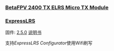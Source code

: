 ### [BetaFPV 2400 TX ELRS Micro TX Module](https://betafpv.com/products/elrs-micro-tx-module?variant=39652634722438)
### [ExpressLRS](./ExpressLRS.md)

固件: [2.5.0](./assets/BETAFPV_2400_TX_MICRO_1000mw.bin)
[说明书](./assets/Manual%20for%20Micro%20TX%20Module.pdf)

支持*ExpressLRS Configurator*使用Wifi刷写